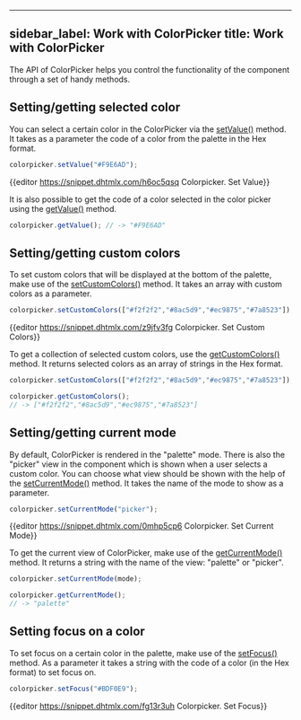 
---
sidebar_label: Work with ColorPicker
title: Work with ColorPicker
---          

The API of ColorPicker helps you control the functionality of the component through a set of handy methods.

Setting/getting selected color
-------------

You can select a certain color in the ColorPicker via the [setValue()](colorpicker/api/colorpicker_setvalue_method.md) method. It takes as a parameter the code of a color from the palette in the Hex format.

~~~js
colorpicker.setValue("#F9E6AD");
~~~

{{editor    https://snippet.dhtmlx.com/h6oc5qsq	Colorpicker. Set Value}}

It is also possible to get the code of a color selected in the color picker using the [getValue()](colorpicker/api/colorpicker_getvalue_method.md) method.

~~~js
colorpicker.getValue(); // -> "#F9E6AD"
~~~


Setting/getting custom colors
-----------------

To set custom colors that will be displayed at the bottom of the palette, make use of the [setCustomColors()](colorpicker/api/colorpicker_setcustomcolors_method.md) method. It takes an array with custom colors as a parameter.

~~~js
colorpicker.setCustomColors(["#f2f2f2","#8ac5d9","#ec9875","#7a8523"]);
~~~
 
{{editor    https://snippet.dhtmlx.com/z9jfv3fg	Colorpicker. Set Custom Colors}}

To get a collection of selected custom colors, use the [getCustomColors()](colorpicker/api/colorpicker_getcustomcolors_method.md) method. It returns selected colors as an array of strings in the Hex format.

~~~js
colorpicker.setCustomColors(["#f2f2f2","#8ac5d9","#ec9875","#7a8523"]);

colorpicker.getCustomColors();
// -> ["#f2f2f2","#8ac5d9","#ec9875","#7a8523"]
~~~

Setting/getting current mode
--------------------

By default, ColorPicker is rendered in the "palette" mode. There is also the "picker" view in the component which is shown when a user selects a custom color. 
You can choose what view should be shown with the help of the [setCurrentMode()](colorpicker/api/colorpicker_setcurrentmode_method.md) method. It takes the name of the mode to show as a parameter.

~~~js
colorpicker.setCurrentMode("picker");
~~~

{{editor    https://snippet.dhtmlx.com/0mhp5cp6	Colorpicker. Set Current Mode}}

To get the current view of ColorPicker, make use of the [getCurrentMode()](colorpicker/api/colorpicker_getcurrentmode_method.md) method. It returns a string with the name of the view: "palette" or "picker".

~~~js
colorpicker.setCurrentMode(mode);

colorpicker.getCurrentMode();
// -> "palette"
~~~

Setting focus on a color
-------------------

To set focus on a certain color in the palette, make use of the [setFocus()](colorpicker/api/colorpicker_setfocus_method.md) method. As a parameter it takes a string with the code of a color (in the Hex format) to set focus on.

~~~js
colorpicker.setFocus("#BDF0E9");
~~~

{{editor    https://snippet.dhtmlx.com/fg13r3uh	Colorpicker. Set Focus}}

